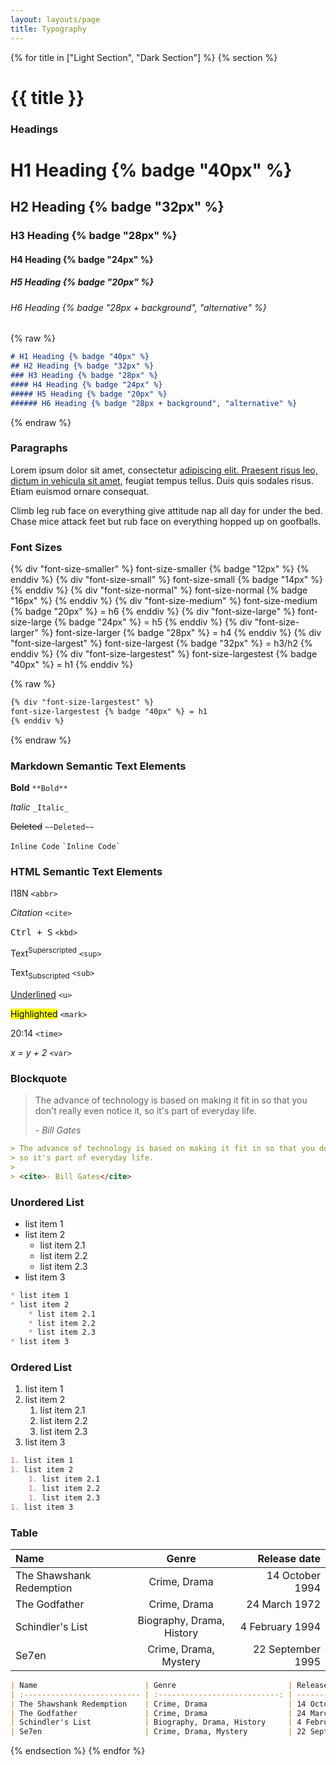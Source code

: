 ```yaml
---
layout: layouts/page
title: Typography
---
```


{% for title in ["Light Section", "Dark Section"] %}
{% section %}

# {{ title }}

### Headings

# H1 Heading {% badge "40px" %}

## H2 Heading {% badge "32px" %}

### H3 Heading {% badge "28px" %}

#### H4 Heading {% badge "24px" %}

##### H5 Heading {% badge "20px" %}

###### H6 Heading {% badge "28px + background", "alternative" %}

{% raw %}
```markdown
# H1 Heading {% badge "40px" %}
## H2 Heading {% badge "32px" %}
### H3 Heading {% badge "28px" %}
#### H4 Heading {% badge "24px" %}
##### H5 Heading {% badge "20px" %}
###### H6 Heading {% badge "28px + background", "alternative" %}
```
{% endraw %}

### Paragraphs

Lorem ipsum dolor sit amet, consectetur [adipiscing elit. Praesent risus leo, dictum in vehicula sit amet](#), feugiat tempus tellus. Duis quis sodales risus. Etiam euismod ornare consequat.

Climb leg rub face on everything give attitude nap all day for under the bed. Chase mice attack feet but rub face on everything hopped up on goofballs.

### Font Sizes

{% div "font-size-smaller" %}
font-size-smaller {% badge "12px" %}
{% enddiv %}
{% div "font-size-small" %}
font-size-small {% badge "14px" %}
{% enddiv %}
{% div "font-size-normal" %}
font-size-normal {% badge "16px" %}
{% enddiv %}
{% div "font-size-medium" %}
font-size-medium {% badge "20px" %} = h6
{% enddiv %}
{% div "font-size-large" %}
font-size-large {% badge "24px" %} = h5
{% enddiv %}
{% div "font-size-larger" %}
font-size-larger {% badge "28px" %} = h4
{% enddiv %}
{% div "font-size-largest" %}
font-size-largest {% badge "32px" %} = h3/h2
{% enddiv %}
{% div "font-size-largestest" %}
font-size-largestest {% badge "40px" %} = h1
{% enddiv %}

{% raw %}
```markdown
{% div "font-size-largestest" %}
font-size-largestest {% badge "40px" %} = h1
{% enddiv %}
```
{% endraw %}

### Markdown Semantic Text Elements

**Bold** `**Bold**`

_Italic_ `_Italic_`

~~Deleted~~ `~~Deleted~~`

`Inline Code` `` `Inline Code` ``

### HTML Semantic Text Elements

<abbr>I18N</abbr> `<abbr>`

<cite>Citation</cite> `<cite>`

<kbd>Ctrl + S</kbd> `<kbd>`

Text<sup>Superscripted</sup> `<sup>`

Text<sub>Subscripted</sub> `<sub>`

<u>Underlined</u> `<u>`

<mark>Highlighted</mark> `<mark>`

<time>20:14</time> `<time>`

<var>x = y + 2</var> `<var>`

### Blockquote

> The advance of technology is based on making it fit in so that you don't really even notice it,
> so it's part of everyday life.
>
> <cite>- Bill Gates</cite>

```markdown
> The advance of technology is based on making it fit in so that you don't really even notice it,
> so it's part of everyday life.
>
> <cite>- Bill Gates</cite>
```

### Unordered List

* list item 1
* list item 2
    * list item 2.1
    * list item 2.2
    * list item 2.3
* list item 3

```markdown
* list item 1
* list item 2
    * list item 2.1
    * list item 2.2
    * list item 2.3
* list item 3
```

### Ordered List

1. list item 1
1. list item 2
    1. list item 2.1
    1. list item 2.2
    1. list item 2.3
1. list item 3

```markdown
1. list item 1
1. list item 2
    1. list item 2.1
    1. list item 2.2
    1. list item 2.3
1. list item 3
```

### Table

| Name                        | Genre                         | Release date         |
| :-------------------------- | :---------------------------: | -------------------: |
| The Shawshank Redemption    | Crime, Drama                  | 14 October 1994      |
| The Godfather               | Crime, Drama                  | 24 March 1972        |
| Schindler's List            | Biography, Drama, History     | 4 February 1994      |
| Se7en                       | Crime, Drama, Mystery         | 22 September 1995    |

```markdown
| Name                        | Genre                         | Release date         |
| :-------------------------- | :---------------------------: | -------------------: |
| The Shawshank Redemption    | Crime, Drama                  | 14 October 1994      |
| The Godfather               | Crime, Drama                  | 24 March 1972        |
| Schindler's List            | Biography, Drama, History     | 4 February 1994      |
| Se7en                       | Crime, Drama, Mystery         | 22 September 1995    |
```

{% endsection %}
{% endfor %}
